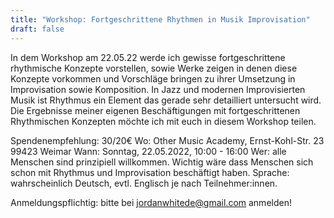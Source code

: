```yaml
---
title: "Workshop: Fortgeschrittene Rhythmen in Musik Improvisation"
draft: false
---
```


In dem Workshop am 22.05.22 werde ich gewisse fortgeschrittene rhythmische Konzepte vorstellen, sowie Werke zeigen in denen diese Konzepte vorkommen und Vorschläge bringen zu ihrer Umsetzung in Improvisation sowie Komposition. In Jazz und modernen Improvisierten Musik ist Rhythmus ein Element das gerade sehr detailliert untersucht wird. Die Ergebnisse meiner eigenen Beschäftigungen mit fortgeschrittenen Rhythmischen Konzepten möchte ich mit euch in diesem Workshop teilen.


Spendenempfehlung: 30/20€ 
Wo: Other Music Academy, Ernst-Kohl-Str. 23 99423 Weimar
Wann: Sonntag, 22.05.2022, 10:00 - 16:00
Wer: alle Menschen sind prinzipiell willkommen. Wichtig wäre dass Menschen sich schon mit Rhythmus und Improvisation beschäftigt haben.
Sprache: wahrscheinlich Deutsch, evtl. Englisch je nach Teilnehmer:innen.

Anmeldungspflichtig: bitte bei jordanwhitede@gmail.com anmelden!
